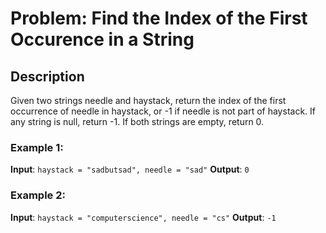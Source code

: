 # Problem: Find the Index of the First Occurence in a String

## Description

Given two strings needle and haystack, return the index of the first occurrence of needle in haystack, or -1 if needle is not part of haystack.
If any string is null, return -1. If both strings are empty, return 0.
### Example 1:

**Input**: `haystack = "sadbutsad", needle = "sad"`
**Output**: `0`

### Example 2:

**Input**: `haystack = "computerscience", needle = "cs"`
**Output**: `-1`